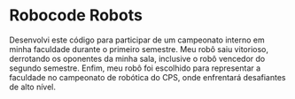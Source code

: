 # Robocode Robots

Desenvolvi este código para participar de um campeonato interno em minha faculdade durante o primeiro semestre. Meu robô saiu vitorioso, derrotando os oponentes da minha sala, inclusive o robô vencedor do segundo semestre. Enfim, meu robô foi escolhido para representar a faculdade no campeonato de robótica do CPS, onde enfrentará desafiantes de alto nível.
